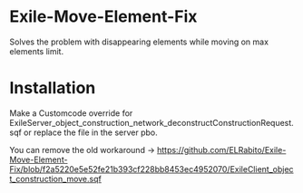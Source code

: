 # Exile-Move-Element-Fix
Solves the problem with disappearing elements while moving on max elements limit.

# Installation
Make a Customcode override for ExileServer_object_construction_network_deconstructConstructionRequest.sqf or replace the file in the server pbo.

You can remove the old workaround -> https://github.com/ELRabito/Exile-Move-Element-Fix/blob/f2a5220e5e52fe21b393cf228bb8453ec4952070/ExileClient_object_construction_move.sqf
